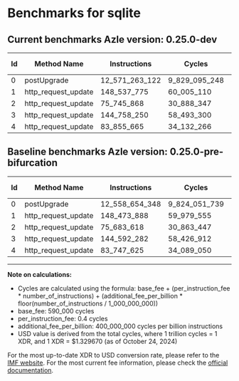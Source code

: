 # Benchmarks for sqlite

## Current benchmarks Azle version: 0.25.0-dev

| Id  | Method Name         | Instructions   | Cycles        | USD           | USD/Million Calls | Change                               |
| --- | ------------------- | -------------- | ------------- | ------------- | ----------------- | ------------------------------------ |
| 0   | postUpgrade         | 12_571_263_122 | 9_829_095_248 | $0.0130694531 | $13_069.45        | <font color="red">+12_608_774</font> |
| 1   | http_request_update | 148_537_775    | 60_005_110    | $0.0000797870 | $79.78            | <font color="red">+63_887</font>     |
| 2   | http_request_update | 75_745_868     | 30_888_347    | $0.0000410713 | $41.07            | <font color="red">+62_250</font>     |
| 3   | http_request_update | 144_758_250    | 58_493_300    | $0.0000777768 | $77.77            | <font color="red">+165_968</font>    |
| 4   | http_request_update | 83_855_665     | 34_132_266    | $0.0000453847 | $45.38            | <font color="red">+108_040</font>    |

## Baseline benchmarks Azle version: 0.25.0-pre-bifurcation

| Id  | Method Name         | Instructions   | Cycles        | USD           | USD/Million Calls |
| --- | ------------------- | -------------- | ------------- | ------------- | ----------------- |
| 0   | postUpgrade         | 12_558_654_348 | 9_824_051_739 | $0.0130627469 | $13_062.74        |
| 1   | http_request_update | 148_473_888    | 59_979_555    | $0.0000797530 | $79.75            |
| 2   | http_request_update | 75_683_618     | 30_863_447    | $0.0000410382 | $41.03            |
| 3   | http_request_update | 144_592_282    | 58_426_912    | $0.0000776885 | $77.68            |
| 4   | http_request_update | 83_747_625     | 34_089_050    | $0.0000453272 | $45.32            |

---

**Note on calculations:**

-   Cycles are calculated using the formula: base_fee + (per_instruction_fee \* number_of_instructions) + (additional_fee_per_billion \* floor(number_of_instructions / 1_000_000_000))
-   base_fee: 590_000 cycles
-   per_instruction_fee: 0.4 cycles
-   additional_fee_per_billion: 400_000_000 cycles per billion instructions
-   USD value is derived from the total cycles, where 1 trillion cycles = 1 XDR, and 1 XDR = $1.329670 (as of October 24, 2024)

For the most up-to-date XDR to USD conversion rate, please refer to the [IMF website](https://www.imf.org/external/np/fin/data/rms_sdrv.aspx).
For the most current fee information, please check the [official documentation](https://internetcomputer.org/docs/current/developer-docs/gas-cost#execution).
